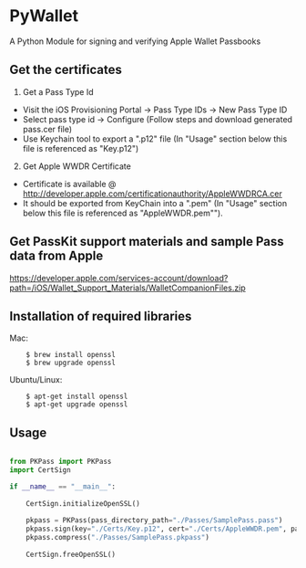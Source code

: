# PyWallet
A Python Module for signing and verifying Apple Wallet Passbooks

## Get the certificates

1) Get a Pass Type Id

* Visit the iOS Provisioning Portal -> Pass Type IDs -> New Pass Type ID
* Select pass type id -> Configure (Follow steps and download generated pass.cer file)
* Use Keychain tool to export a ".p12" file (In "Usage" section below this file is referenced as "Key.p12")

2) Get Apple WWDR Certificate
* Certificate is available @ http://developer.apple.com/certificationauthority/AppleWWDRCA.cer
* It should be exported from KeyChain into a ".pem" (In "Usage" section below this file is referenced as "AppleWWDR.pem"").

## Get PassKit support materials and sample Pass data from Apple
https://developer.apple.com/services-account/download?path=/iOS/Wallet_Support_Materials/WalletCompanionFiles.zip

## Installation of required libraries

Mac:
```shell
    $ brew install openssl
    $ brew upgrade openssl    
```
Ubuntu/Linux:
```shell
    $ apt-get install openssl
    $ apt-get upgrade openssl    
```

## Usage
````python

from PKPass import PKPass
import CertSign

if __name__ == "__main__":
    
    CertSign.initializeOpenSSL()
    
    pkpass = PKPass(pass_directory_path="./Passes/SamplePass.pass")
    pkpass.sign(key="./Certs/Key.p12", cert="./Certs/AppleWWDR.pem", password="")
    pkpass.compress("./Passes/SamplePass.pkpass")
	
    CertSign.freeOpenSSL()
````

